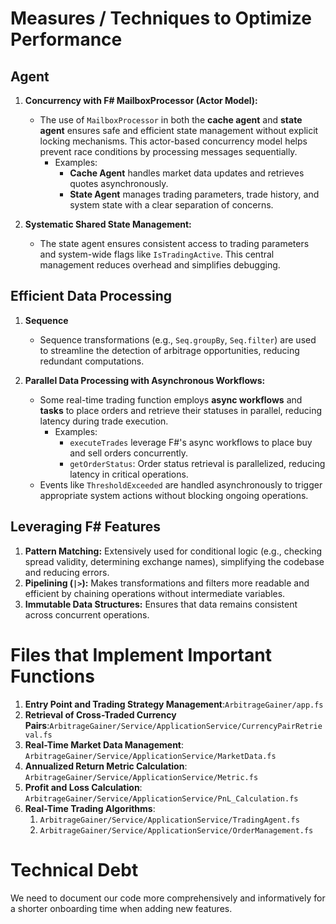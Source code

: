 # Measures / Techniques to Optimize Performance
## Agent
   1. **Concurrency with F# MailboxProcessor (Actor Model):**
      - The use of `MailboxProcessor` in both the **cache agent** and **state agent** ensures safe and efficient state management without explicit locking mechanisms. This actor-based concurrency model helps prevent race conditions by processing messages sequentially.
         - Examples:
            - **Cache Agent** handles market data updates and retrieves quotes asynchronously.
            - **State Agent** manages trading parameters, trade history, and system state with a clear separation of concerns.

   2. **Systematic Shared State Management:**
      - The state agent ensures consistent access to trading parameters and system-wide flags like `IsTradingActive`. This central management reduces overhead and simplifies debugging.
   

## Efficient Data Processing
   1. **Sequence**
      - Sequence transformations (e.g., `Seq.groupBy`, `Seq.filter`) are used to streamline the detection of arbitrage opportunities, reducing redundant computations.
   
   2. **Parallel Data Processing with Asynchronous Workflows:**
      - Some real-time trading function employs **async workflows** and **tasks** to place orders and retrieve their statuses in parallel, reducing latency during trade execution.
         - Examples:
            - `executeTrades` leverage F#'s async workflows to place buy and sell orders concurrently.
            - `getOrderStatus`: Order status retrieval is parallelized, reducing latency in critical operations.
      - Events like `ThresholdExceeded` are handled asynchronously to trigger appropriate system actions without blocking ongoing operations.

## Leveraging F# Features
   1. **Pattern Matching:** Extensively used for conditional logic (e.g., checking spread validity, determining exchange names), simplifying the codebase and reducing errors.
   2. **Pipelining (`|>`):** Makes transformations and filters more readable and efficient by chaining operations without intermediate variables.
   3. **Immutable Data Structures:** Ensures that data remains consistent across concurrent operations.


# Files that Implement Important Functions

1. **Entry Point and Trading Strategy Management**:```ArbitrageGainer/app.fs```
2. **Retrieval of Cross-Traded Currency Pairs**:```ArbitrageGainer/Service/ApplicationService/CurrencyPairRetrieval.fs```
3. **Real-Time Market Data Management**: ```ArbitrageGainer/Service/ApplicationService/MarketData.fs```
4. **Annualized Return Metric Calculation**: ```ArbitrageGainer/Service/ApplicationService/Metric.fs```
5. **Profit and Loss Calculation**: ```ArbitrageGainer/Service/ApplicationService/PnL_Calculation.fs```
6. **Real-Time Trading Algorithms**: 
   1. ```ArbitrageGainer/Service/ApplicationService/TradingAgent.fs```
   2. ```ArbitrageGainer/Service/ApplicationService/OrderManagement.fs```

# Technical Debt
We need to document our code more comprehensively and informatively for a shorter onboarding time when adding new features.